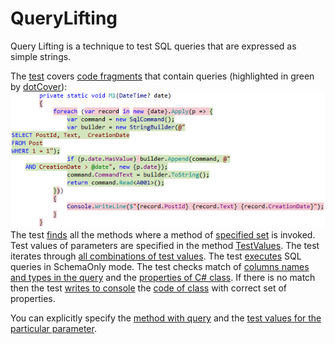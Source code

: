 # QueryLifting
Query Lifting is a technique to test SQL queries that are expressed as simple strings.

The [test](Foo.Tests/QueryTests.cs#L24) covers [code fragments](Foo/Program.cs#L18-L26) that contain queries 
(highlighted in green by [dotCover](https://www.jetbrains.com/help/dotcover/10.0/Visualizing_Code_Coverage.html)):  
![Code coverage](Images/CodeCoverage.png?raw=true "Code coverage")  
The test
[finds](QueryLifting/UsageResolver.cs#L14)
all the methods where a method of
[specified set](Foo.Tests/QueryTests.cs#L31-L32)
is invoked.
Test values of parameters are specified in the method
[TestValues](Foo.Tests/QueryTests.cs#L49).
The test iterates through 
[all combinations of test values](QueryLifting/EnumerableExtensions.cs#L9).
The test [executes](Foo.Tests/QueryChecker.cs#L19)
SQL queries in SchemaOnly mode.
The test checks match of
[columns names and types in the query](Foo/Program.cs#L20)
and the [properties of C# class](Foo/AnonymousTypes.cs#L8-L10).
If there is no match then the test 
[writes to console](Foo.Tests/QueryChecker.cs#L77-L81)
the [code of class](Foo/AnonymousTypes.cs#L6-L11) 
with correct set of properties.

You can explicitly specify
the [method with query](Foo.Tests/QueryTests.cs#L135)
and the [test values for the particular parameter](Foo.Tests/QueryTests.cs#L136).